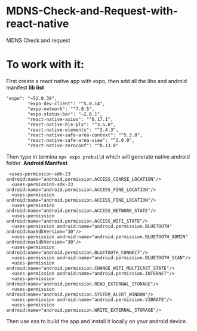 # MDNS-Check-and-Request-with-react-native
MDNS Check and request
# To work with it:
First create a react native app with expo, then add all the libs and android manifest
__lib list__
```
"expo": "~52.0.39",
        "expo-dev-client": "^5.0.14",
        "expo-network": "^7.0.5",
        "expo-status-bar": "~2.0.1",
        "react-native-axios": "^0.17.1",
        "react-native-ble-plx": "^3.5.0",
        "react-native-elements": "^3.4.3",
        "react-native-safe-area-context": "^5.3.0",
        "react-native-safe-area-view": "^2.0.0",
        "react-native-zeroconf": "^0.13.8"
```
Then type in termina ``` npx expo prebuild ``` which will generate native android folder.
__Android Manifest__

```
 <uses-permission-sdk-23 android:name="android.permission.ACCESS_COARSE_LOCATION"/>
  <uses-permission-sdk-23 android:name="android.permission.ACCESS_FINE_LOCATION"/>
  <uses-permission android:name="android.permission.ACCESS_FINE_LOCATION"/>
  <uses-permission android:name="android.permission.ACCESS_NETWORK_STATE"/>
  <uses-permission android:name="android.permission.ACCESS_WIFI_STATE"/>
  <uses-permission android:name="android.permission.BLUETOOTH" android:maxSdkVersion="30"/>
  <uses-permission android:name="android.permission.BLUETOOTH_ADMIN" android:maxSdkVersion="30"/>
  <uses-permission android:name="android.permission.BLUETOOTH_CONNECT"/>
  <uses-permission android:name="android.permission.BLUETOOTH_SCAN"/>
  <uses-permission android:name="android.permission.CHANGE_WIFI_MULTICAST_STATE"/>
  <uses-permission android:name="android.permission.INTERNET"/>
  <uses-permission android:name="android.permission.READ_EXTERNAL_STORAGE"/>
  <uses-permission android:name="android.permission.SYSTEM_ALERT_WINDOW"/>
  <uses-permission android:name="android.permission.VIBRATE"/>
  <uses-permission android:name="android.permission.WRITE_EXTERNAL_STORAGE"/>
```

Then use eas to build the app and install it locally on your android device.
